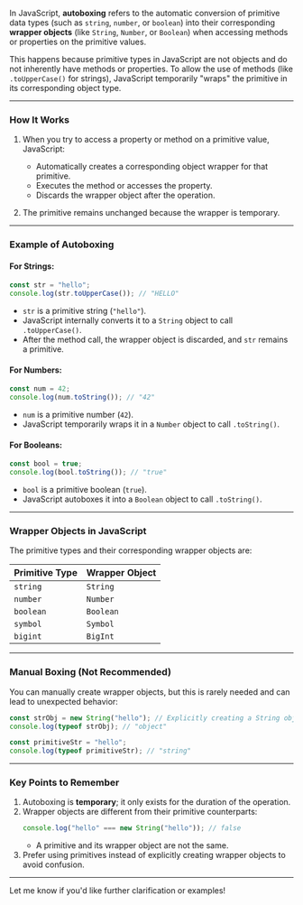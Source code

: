 In JavaScript, **autoboxing** refers to the automatic conversion of primitive data types (such as `string`, `number`, or `boolean`) into their corresponding **wrapper objects** (like `String`, `Number`, or `Boolean`) when accessing methods or properties on the primitive values.

This happens because primitive types in JavaScript are not objects and do not inherently have methods or properties. To allow the use of methods (like `.toUpperCase()` for strings), JavaScript temporarily "wraps" the primitive in its corresponding object type.

---

### **How It Works**

1. When you try to access a property or method on a primitive value, JavaScript:

    - Automatically creates a corresponding object wrapper for that primitive.
    - Executes the method or accesses the property.
    - Discards the wrapper object after the operation.

2. The primitive remains unchanged because the wrapper is temporary.

---

### **Example of Autoboxing**

#### **For Strings:**

```javascript
const str = "hello";
console.log(str.toUpperCase()); // "HELLO"
```

-   `str` is a primitive string (`"hello"`).
-   JavaScript internally converts it to a `String` object to call `.toUpperCase()`.
-   After the method call, the wrapper object is discarded, and `str` remains a primitive.

#### **For Numbers:**

```javascript
const num = 42;
console.log(num.toString()); // "42"
```

-   `num` is a primitive number (`42`).
-   JavaScript temporarily wraps it in a `Number` object to call `.toString()`.

#### **For Booleans:**

```javascript
const bool = true;
console.log(bool.toString()); // "true"
```

-   `bool` is a primitive boolean (`true`).
-   JavaScript autoboxes it into a `Boolean` object to call `.toString()`.

---

### **Wrapper Objects in JavaScript**

The primitive types and their corresponding wrapper objects are:

| Primitive Type | Wrapper Object |
| -------------- | -------------- |
| `string`       | `String`       |
| `number`       | `Number`       |
| `boolean`      | `Boolean`      |
| `symbol`       | `Symbol`       |
| `bigint`       | `BigInt`       |

---

### **Manual Boxing (Not Recommended)**

You can manually create wrapper objects, but this is rarely needed and can lead to unexpected behavior:

```javascript
const strObj = new String("hello"); // Explicitly creating a String object
console.log(typeof strObj); // "object"

const primitiveStr = "hello";
console.log(typeof primitiveStr); // "string"
```

---

### **Key Points to Remember**

1. Autoboxing is **temporary**; it only exists for the duration of the operation.
2. Wrapper objects are different from their primitive counterparts:
    ```javascript
    console.log("hello" === new String("hello")); // false
    ```
    - A primitive and its wrapper object are not the same.
3. Prefer using primitives instead of explicitly creating wrapper objects to avoid confusion.

---

Let me know if you'd like further clarification or examples!
